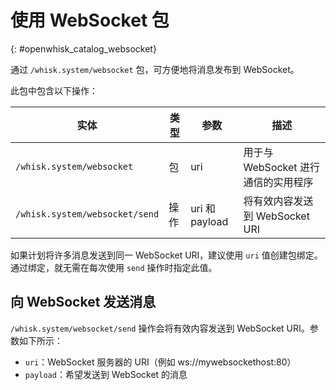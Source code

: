 # 使用 WebSocket 包
{: #openwhisk_catalog_websocket}

通过 `/whisk.system/websocket` 包，可方便地将消息发布到 WebSocket。

此包中包含以下操作：

| 实体 | 类型 | 参数 | 描述 |
| --- | --- | --- | --- |
| `/whisk.system/websocket` | 包 | uri | 用于与 WebSocket 进行通信的实用程序 |
| `/whisk.system/websocket/send` | 操作 | uri 和 payload | 将有效内容发送到 WebSocket URI |

如果计划将许多消息发送到同一 WebSocket URI，建议使用 `uri` 值创建包绑定。通过绑定，就无需在每次使用 `send` 操作时指定此值。

## 向 WebSocket 发送消息

`/whisk.system/websocket/send` 操作会将有效内容发送到 WebSocket URI。参数如下所示：

- `uri`：WebSocket 服务器的 URI（例如 ws://mywebsockethost:80）
- `payload`：希望发送到 WebSocket 的消息
